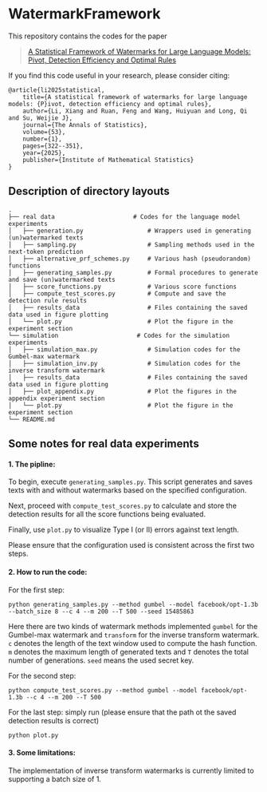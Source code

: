 # WatermarkFramework

This repository contains the codes for the paper

> [A Statistical Framework of Watermarks for Large Language Models: Pivot, Detection Efficiency and Optimal Rules](https://arxiv.org/abs/2404.01245)

If you find this code useful in your research, please consider citing:

    @article{li2025statistical,
        title={A statistical framework of watermarks for large language models: {P}ivot, detection efficiency and optimal rules},
        author={Li, Xiang and Ruan, Feng and Wang, Huiyuan and Long, Qi and Su, Weijie J},
        journal={The Annals of Statistics},
        volume={53},
        number={1},
        pages={322--351},
        year={2025},
        publisher={Institute of Mathematical Statistics}
    }
    
## Description of directory layouts
    .
    ├── real data                      # Codes for the language model experiments
    │   ├── generation.py                  # Wrappers used in generating (un)watermarked texts
    │   ├── sampling.py                    # Sampling methods used in the next-token prediction 
    │   ├── alternative_prf_schemes.py     # Various hash (pseudorandom) functions
    │   ├── generating_samples.py          # Formal procedures to generate and save (un)watermarked texts
    │   ├── score_functions.py             # Various score functions
    │   ├── compute_test_scores.py         # Compute and save the detection rule results
    │   ├── results_data                   # Files containing the saved data used in figure plotting
    │   └── plot.py                        # Plot the figure in the experiment section
    └── simulation                      # Codes for the simulation experiments
    │   ├── simulation_max.py              # Simulation codes for the Gumbel-max watermark
    │   ├── simulation_inv.py              # Simulation codes for the inverse transform watermark
    │   ├── results_data                   # Files containing the saved data used in figure plotting
    │   ├── plot_appendix.py               # Plot the figures in the appendix experiment section
    │   └── plot.py                        # Plot the figure in the experiment section
    └── README.md

## Some notes for real data experiments

#### 1\. The pipline:

To begin, execute `generating_samples.py`. This script generates and saves texts with and without watermarks based on the specified configuration. 

Next, proceed with `compute_test_scores.py` to calculate and store the detection results for all the score functions being evaluated. 

Finally, use `plot.py` to visualize Type I (or II) errors against text length.

Please ensure that the configuration used is consistent across the first two steps.

#### 2\. How to run the code:

For the first step:

```
python generating_samples.py --method gumbel --model facebook/opt-1.3b --batch_size 8 --c 4 --m 200 --T 500 --seed 15485863
```

Here there are two kinds of watermark methods implemented `gumbel` for the Gumbel-max watermark and `transform` for the inverse transform watermark.
`c` denotes the length of the text window used to compute the hash function.
`m` denotes the maximum length of generated texts and `T` denotes the total number of generations.
`seed` means the used secret key.

For the second step:

```
python compute_test_scores.py --method gumbel --model facebook/opt-1.3b --c 4 --m 200 --T 500 
```

For the last step: simply run (please ensure that the path ot the saved detection results is correct)

```
python plot.py
```

#### 3\. Some limitations:

The implementation of inverse transform watermarks is currently limited to supporting a batch size of 1.

